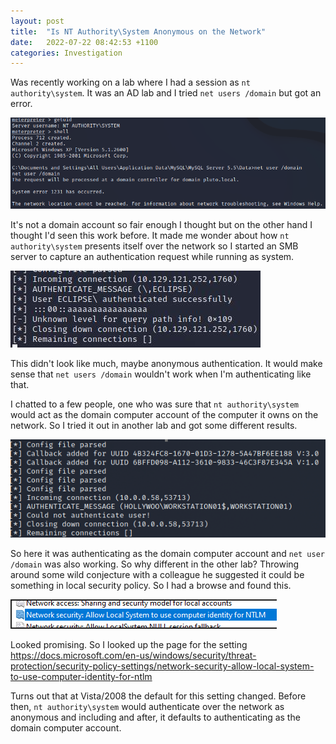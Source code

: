 ```yaml
---
layout: post
title:  "Is NT Authority\System Anonymous on the Network"
date:   2022-07-22 08:42:53 +1100
categories: Investigation
---
```


Was recently working on a lab where I had a session as `nt authority\system`. It was an AD lab and I tried `net users /domain` but got an error.

![image of net user /domain failing](https://github.com/yellephen/yellephen.github.io/blob/main/_images/netuserfail.png?raw=true)

It's not a domain account so fair enough I thought but on the other hand I thought I'd seen this work before. It made me wonder about how `nt authority\system` presents itself over the network so I started an SMB server to capture an authentication request while running as system.

![](https://github.com/yellephen/yellephen.github.io/blob/main/_images/anonsmb.png?raw=true)

This didn't look like much, maybe anonymous authentication. It would make sense that `net users /domain` wouldn't work when I'm authenticating like that.

I chatted to a few people, one who was sure that `nt authority\system` would act as the domain computer account of the computer it owns on the network. So I tried it out in another lab and got some different results.

![](https://github.com/yellephen/yellephen.github.io/blob/main/_images/credsmb.png?raw=true)

So here it was authenticating as the domain computer account and `net user /domain` was also working. So why different in the other lab? Throwing around some wild conjecture with a colleague he suggested it could be something in local security policy. So I had a browse and found this.

![](https://github.com/yellephen/yellephen.github.io/blob/main/_images/netsecuritygp.png?raw=true)

Looked promising. So I looked up the page for the setting
https://docs.microsoft.com/en-us/windows/security/threat-protection/security-policy-settings/network-security-allow-local-system-to-use-computer-identity-for-ntlm

Turns out that at Vista/2008 the default for this setting changed. Before then, `nt authority\system` would authenticate over the network as anonymous and including and after, it defaults to authenticating as the domain computer account.